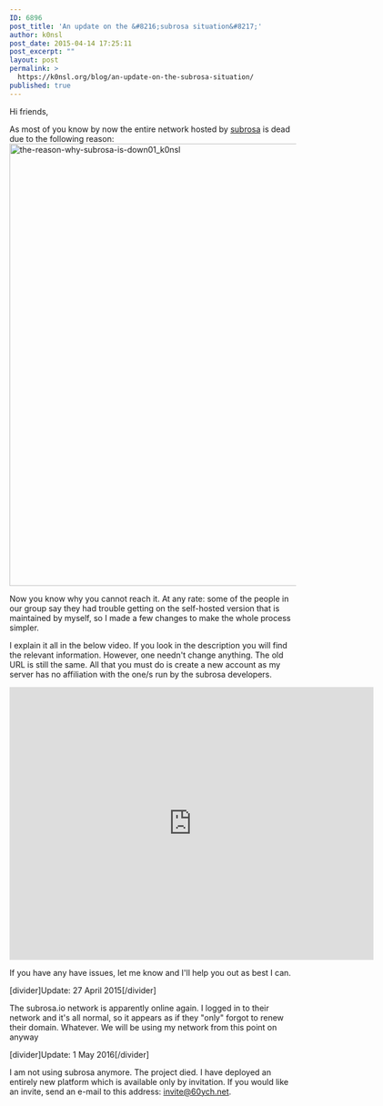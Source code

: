 ```yaml
---
ID: 6896
post_title: 'An update on the &#8216;subrosa situation&#8217;'
author: k0nsl
post_date: 2015-04-14 17:25:11
post_excerpt: ""
layout: post
permalink: >
  https://k0nsl.org/blog/an-update-on-the-subrosa-situation/
published: true
---
```

Hi friends,

As most of you know by now the entire network hosted by <a href="https://github.com/subrosa-io" title="subrosa-io" target="_blank">subrosa</a> is dead due to the following reason:
<a href="https://k0nsl.org/blog/k1/uploads/2015/04/the-reason-why-subrosa-is-down01_k0nsl.png"><img src="https://k0nsl.org/blog/k1/uploads/2015/04/the-reason-why-subrosa-is-down01_k0nsl.png" alt="the-reason-why-subrosa-is-down01_k0nsl" width="793" height="778" class="alignnone size-full wp-image-6899" /></a>

Now you know why you cannot reach it. At any rate: some of the people in our group say they had trouble getting on the self-hosted version that is maintained by myself, so I made a few changes to make the whole process simpler.

I explain it all in the below video. If you look in the description you will find the relevant information. However, one needn't change anything. The old URL is still the same. All that you must do is create a new account as my server has no affiliation with the one/s run by the subrosa developers.

<iframe width="640" height="480" src="https://www.youtube-nocookie.com/embed/PJieVubsWI4?rel=0&amp;showinfo=0" frameborder="0" allowfullscreen></iframe>

If you have any have issues, let me know and I'll help you out as best I can.

[divider]Update: 27 April 2015[/divider]

The subrosa.io network is apparently online again. I logged in to their network and it's all normal, so it appears as if they "only" forgot to renew their domain. Whatever. We will be using my network from this point on anyway <img class='wpml_ico' alt='' src='https://k0nsl.org/blog/k1/plugins/wp-monalisa/icons/icon_e_wink.gif' />

[divider]Update: 1 May 2016[/divider]

I am not using subrosa anymore. The project died. I have deployed an entirely new platform which is available only by invitation.
If you would like an invite, send an e-mail to this address: <a href="mailto:invite@60ych.net">invite@60ych.net</a>.